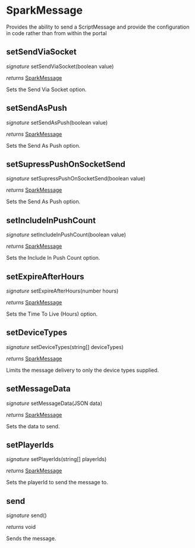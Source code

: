 # SparkMessage

Provides the ability to send a ScriptMessage and provide the configuration in code rather than from within the portal 


## setSendViaSocket
_signature_ setSendViaSocket(boolean value)</p>
_returns_ <a href="../Utils/SparkMessage">SparkMessage</a></p>
Sets the Send Via Socket option.

## setSendAsPush
_signature_ setSendAsPush(boolean value)</p>
_returns_ <a href="../Utils/SparkMessage">SparkMessage</a></p>
Sets the Send As Push option.

## setSupressPushOnSocketSend
_signature_ setSupressPushOnSocketSend(boolean value)</p>
_returns_ <a href="../Utils/SparkMessage">SparkMessage</a></p>
Sets the Send As Push option.

## setIncludeInPushCount
_signature_ setIncludeInPushCount(boolean value)</p>
_returns_ <a href="../Utils/SparkMessage">SparkMessage</a></p>
Sets the Include In Push Count option.

## setExpireAfterHours
_signature_ setExpireAfterHours(number hours)</p>
_returns_ <a href="../Utils/SparkMessage">SparkMessage</a></p>
Sets the Time To Live (Hours) option.

## setDeviceTypes
_signature_ setDeviceTypes(string[] deviceTypes)</p>
_returns_ <a href="../Utils/SparkMessage">SparkMessage</a></p>
Limits the message delivery to only the device types supplied.

## setMessageData
_signature_ setMessageData(JSON data)</p>
_returns_ <a href="../Utils/SparkMessage">SparkMessage</a></p>
Sets the data to send.

## setPlayerIds
_signature_ setPlayerIds(string[] playerIds)</p>
_returns_ <a href="../Utils/SparkMessage">SparkMessage</a></p>
Sets the playerId to send the message to.

## send
_signature_ send()</p>
_returns_ void</p>
Sends the message.

